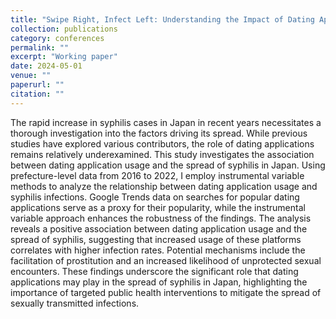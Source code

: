 ```yaml
---
title: "Swipe Right, Infect Left: Understanding the Impact of Dating Apps on the Syphilis Epidemic in Japan"
collection: publications
category: conferences
permalink: ""
excerpt: "Working paper"
date: 2024-05-01
venue: ""
paperurl: ""
citation: ""
---
```


The rapid increase in syphilis cases in Japan in recent years necessitates a
thorough investigation into the factors driving its spread. While previous studies
have explored various contributors, the role of dating applications remains
relatively underexamined. This study investigates the association between dating
application usage and the spread of syphilis in Japan. Using prefecture-level data
from 2016 to 2022, I employ instrumental variable methods to analyze the
relationship between dating application usage and syphilis infections. Google
Trends data on searches for popular dating applications serve as a proxy for their
popularity, while the instrumental variable approach enhances the robustness of
the findings. The analysis reveals a positive association between dating
application usage and the spread of syphilis, suggesting that increased usage of
these platforms correlates with higher infection rates. Potential mechanisms
include the facilitation of prostitution and an increased likelihood of unprotected
sexual encounters. These findings underscore the significant role that dating
applications may play in the spread of syphilis in Japan, highlighting the
importance of targeted public health interventions to mitigate the spread of
sexually transmitted infections.
